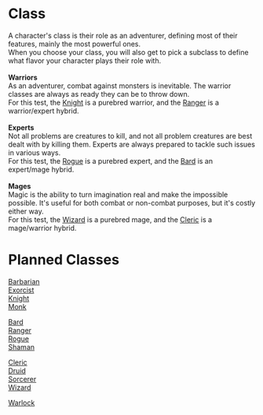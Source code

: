 # Class
A character's class is their role as an adventurer, defining most of their features, mainly the most powerful ones. <br>
When you choose your class, you will also get to pick a subclass to define what flavor your character plays their role with.<br>
<br>
**Warriors** <br>
As an adventurer, combat against monsters is inevitable. The warrior classes are always as ready they can be to throw down. <br>
For this test, the [Knight](/p10/class/knight) is a purebred warrior, and the [Ranger](/p10/class/ranger) is a warrior/expert hybrid. <br>
<br>
**Experts** <br>
Not all problems are creatures to kill, and not all problem creatures are best dealt with by killing them. Experts are always prepared to tackle such issues in various ways. <br>
For this test, the [Rogue](/p10/class/rogue) is a purebred expert, and the [Bard](/p10/class/bard) is an expert/mage hybrid. <br>
<br>
**Mages** <br>
Magic is the ability to turn imagination real and make the impossible possible. It's useful for both combat or non-combat purposes, but it's costly either way. <br>
For this test, the [Wizard](/p10/class/wizard) is a purebred mage, and the [Cleric](/p10/class/cleric) is a mage/warrior hybrid. <br>

# Planned Classes
[Barbarian](/p10/class/barbarian)<br>
[Exorcist](/p10/class/exorcist)<br>
[Knight](/p10/class/knight)<br>
[Monk](/p10/class/monk)<br>

[Bard](/p10/class/bard)<br>
[Ranger](/p10/class/ranger)<br>
[Rogue](/p10/class/rogue)<br>
[Shaman](/p10/class/shaman)<br>

[Cleric](/p10/class/cleric)<br>
[Druid](/p10/class/druid)<br>
[Sorcerer](/p10/class/sorcerer)<br>
[Wizard](/p10/class/wizard) <br>

[Warlock](/p10/class/warlock)
